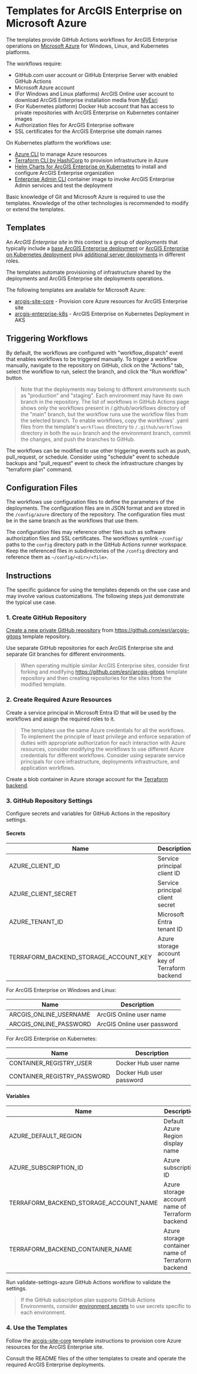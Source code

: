# Templates for ArcGIS Enterprise on Microsoft Azure

The templates provide GitHub Actions workflows for ArcGIS Enterprise operations on [Microsoft Azure](https://azure.microsoft.com/) for Windows, Linux, and Kubernetes platforms.

The workflows require:

* GitHub.com user account or GitHub Enterprise Server with enabled GitHub Actions
* Microsoft Azure account
* (For Windows and Linux platforms) ArcGIS Online user account to download ArcGIS Enterprise installation media from [MyEsri](https://my.esri.com)
* (For Kubernetes platform) Docker Hub account that has access to private repositories with ArcGIS Enterprise on Kubernetes container images
* Authorization files for ArcGIS Enterprise software
* SSL certificates for the ArcGIS Enterprise site domain names

On Kubernetes platform the workflows use:

* [Azure CLI](https://learn.microsoft.com/en-us/cli/azure/) to manage Azure resources
* [Terraform CLI by HashiCorp](https://developer.hashicorp.com/terraform/cli) to provision infrastructure in Azure
* [Helm Charts for ArcGIS Enterprise on Kubernetes](https://links.esri.com/enterprisekuberneteshelmcharts/1.2.0/deploy-guide) to install and configure ArcGIS Enterprise organization
* [Enterprise Admin CLI](../enterprise-admin-cli/README.md) container image to invoke ArcGIS Enterprise Admin services and test the deployment

Basic knowledge of Git and Microsoft Azure is required to use the templates. Knowledge of the other technologies is recommended to modify or extend the templates.  

## Templates

An *ArcGIS Enterprise site* in this context is a group of *deployments* that typically include a [base ArcGIS Enterprise deployment](https://enterprise.arcgis.com/en/get-started/latest/windows/base-arcgis-enterprise-deployment.htm) or [ArcGIS Enterprise on Kubernetes deployment](https://enterprise-k8s.arcgis.com/en/latest/deploy/system-architecture.htm) plus [additional server deployments](https://enterprise.arcgis.com/en/get-started/latest/windows/additional-server-deployment.htm) in different roles.

The templates automate provisioning of infrastructure shared by the deployments and ArcGIS Enterprise site deployments operations.

The following templates are available for Microsoft Azure:

* [arcgis-site-core](arcgis-site-core/README.md) - Provision core Azure resources for ArcGIS Enterprise site
* [arcgis-enterprise-k8s](arcgis-enterprise-k8s/README.md) - ArcGIS Enterprise on Kubernetes Deployment in AKS

## Triggering Workflows

By default, the workflows are configured with "workflow_dispatch" event that enables workflows to be triggered manually. To trigger a workflow manually, navigate to the repository on GitHub, click on the "Actions" tab, select the workflow to run, select the branch, and click the "Run workflow" button.

> Note that the deployments may belong to different *environments* such as "production" and "staging". Each environment may have its own branch in the repository. The list of workflows in GitHub Actions page shows only the workflows present in /.github/workflows directory of the "main" branch, but the workflow runs use the workflow files from the selected branch. To enable workflows, copy the workflows' .yaml files from the template's `workflows` directory to `/.github/workflows` directory in both the `main` branch and the environment branch, commit the changes, and push the branches to GitHub.

The workflows can be modified to use other triggering events such as push, pull_request, or schedule. Consider using "schedule" event to schedule backups and "pull_request" event to check the infrastructure changes by "terraform plan" command.

## Configuration Files

The workflows use configuration files to define the parameters of the deployments. The configuration files are in JSON format and are stored in the `/config/azure` directory of the repository. The configuration files must be in the same branch as the workflows that use them.

The configuration files may reference other files such as software authorization files and SSL certificates. The workflows symlink `~/config/` paths to the `config` directory path in the GitHub Actions runner workspace. Keep the referenced files in subdirectories of the `/config` directory and reference them as `~/config/<dir>/<file>`.

## Instructions

The specific guidance for using the templates depends on the use case and may involve various customizations. The following steps just demonstrate the typical use case.

### 1. Create GitHub Repository

[Create a new private GitHub repository](https://github.com/new?template_name=arcgis-gitops&template_owner=Esri&description=ArcGIS%20Enterprise%20on%20Azure&name=arcgis-enterprise) from https://github.com/esri/arcgis-gitops template repository.

Use separate GitHub repositories for each ArcGIS Enterprise site and separate Git branches for different environments.

> When operating multiple similar ArcGIS Enterprise sites, consider first forking and modifying https://github.com/esri/arcgis-gitops template repository and then creating repositories for the sites from the modified template.

### 2. Create Required Azure Resources

Create a service principal in Microsoft Entra ID that will be used by the workflows and assign the required roles to it.

> The templates use the same Azure credentials for all the workflows. To implement the principle of least privilege and enforce separation of duties with appropriate authorization for each interaction with Azure resources, consider modifying the workflows to use different Azure credentials for different workflows. Consider using separate service principals for core infrastructure, deployments infrastructure, and application workflows.  

Create a blob container in Azure storage account for the [Terraform backend](https://developer.hashicorp.com/terraform/language/backend/azurerm).


### 3. GitHub Repository Settings

Configure secrets and variables for GitHub Actions in the repository settings.

#### Secrets

| Name                                  | Description                                    |
|---------------------------------------|------------------------------------------------|
| AZURE_CLIENT_ID                       | Service principal client ID                    |
| AZURE_CLIENT_SECRET                   | Service principal client secret                |
| AZURE_TENANT_ID                       | Microsoft Entra tenant ID                      |
| TERRAFORM_BACKEND_STORAGE_ACCOUNT_KEY | Azure storage account key of Terraform backend |

For ArcGIS Enterprise on Windows and Linux:

| Name                   | Description                 |
|------------------------|-----------------------------|
| ARCGIS_ONLINE_USERNAME | ArcGIS Online user name     |
| ARCGIS_ONLINE_PASSWORD | ArcGIS Online user password |

For ArcGIS Enterprise on Kubernetes:

| Name                        | Description              |
|-----------------------------|--------------------------|
| CONTAINER_REGISTRY_USER     | Docker Hub user name     |
| CONTAINER_REGISTRY_PASSWORD | Docker Hub user password |

#### Variables

| Name                                   | Description                                       |
|----------------------------------------|---------------------------------------------------|
| AZURE_DEFAULT_REGION                   | Default Azure Region display name                 |
| AZURE_SUBSCRIPTION_ID                  | Azure subscription ID                             |
| TERRAFORM_BACKEND_STORAGE_ACCOUNT_NAME | Azure storage account name of Terraform backend   |
| TERRAFORM_BACKEND_CONTAINER_NAME       | Azure storage container name of Terraform backend |

Run validate-settings-azure GitHub Actions workflow to validate the settings.

> If the GitHub subscription plan supports GitHub Actions Environments, consider [environment secrets](https://docs.github.com/en/actions/deployment/targeting-different-environments/using-environments-for-deployment) to use secrets specific to each environment.

### 4. Use the Templates

Follow the [arcgis-site-core](arcgis-site-core/README.md) template instructions to provision core Azure resources for the ArcGIS Enterprise site.

Consult the README files of the other templates to create and operate the required ArcGIS Enterprise deployments.

